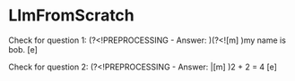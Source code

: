 # LlmFromScratch

Check for question 1:
(?<!PREPROCESSING - Answer:  )(?<!\[m\] )my name is bob. \[e\]

Check for question 2:
(?<!PREPROCESSING - Answer:  |\[m\] )2 \+ 2 = 4 \[e\]